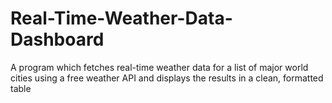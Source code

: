 # Real-Time-Weather-Data-Dashboard
A program which fetches real-time weather data for a list of major world cities using a free weather API and displays the results in a clean, formatted table
